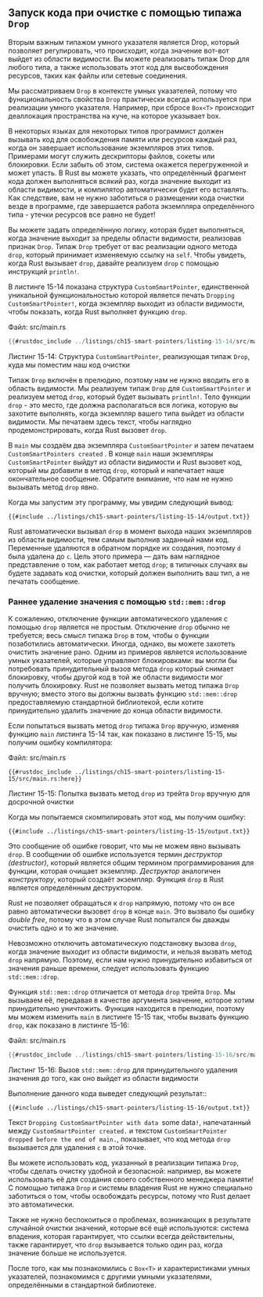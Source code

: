 ## Запуск кода при очистке с помощью типажа `Drop`

Вторым важным типажом умного указателя является Drop, который позволяет регулировать, что происходит, когда значение вот-вот выйдет из области видимости. Вы можете реализовать типаж Drop для любого типа, а также использовать этот код для высвобождения ресурсов, таких как файлы или сетевые соединения.

Мы рассматриваем `Drop` в контексте умных указателей, потому что функциональность свойства `Drop` практически всегда используется при реализации умного указателя. Например, при сбросе `Box<T>` происходит деаллокация пространства на куче, на которое указывает box.

В некоторых языках для некоторых типов программист должен вызывать код для освобождения памяти или ресурсов каждый раз, когда он завершает использование экземпляров этих типов. Примерами могут служить дескрипторы файлов, сокеты или блокировки. Если забыть об этом, система окажется перегруженной и может упасть. В Rust вы можете указать, что определённый фрагмент кода должен выполняться всякий раз, когда значение выходит из области видимости, и компилятор автоматически будет его вставлять. Как следствие, вам не нужно заботиться о размещении кода очистки везде в программе, где завершается работа экземпляра определённого типа - утечки ресурсов все равно не будет!

Вы можете задать определённую логику, которая будет выполняться, когда значение выходит за пределы области видимости, реализовав признак `Drop`. Типаж `Drop` требует от вас реализации одного метода `drop`, который принимает изменяемую ссылку на `self`. Чтобы увидеть, когда Rust вызывает `drop`, давайте реализуем `drop` с помощью инструкций `println!`.

В листинге 15-14 показана структура `CustomSmartPointer`, единственной уникальной функциональностью которой является печать `Dropping CustomSmartPointer!`, когда экземпляр выходит из области видимости, чтобы показать, когда Rust выполняет функцию `drop`.

<span class="filename">Файл: src/main.rs</span>

```rust
{{#rustdoc_include ../listings/ch15-smart-pointers/listing-15-14/src/main.rs}}
```

<span class="caption">Листинг 15-14: Структура <code>CustomSmartPointer</code>, реализующая типаж <code>Drop</code>, куда мы поместим наш код очистки</span>

Типаж `Drop` включён в прелюдию, поэтому нам не нужно вводить его в область видимости. Мы реализуем типаж `Drop` для `CustomSmartPointer` и реализуем метод `drop`, который будет вызывать `println!`. Тело функции `drop` - это место, где должна располагаться вся логика, которую вы захотите выполнять, когда экземпляр вашего типа выйдет из области видимости. Мы печатаем здесь текст, чтобы наглядно продемонстрировать, когда Rust вызовет `drop`.

В `main` мы создаём два экземпляра `CustomSmartPointer` и затем печатаем `CustomSmartPointers created` . В конце `main` наши экземпляры `CustomSmartPointer` выйдут из области видимости и Rust вызовет код, который мы добавили в метод `drop`, который и напечатает наше окончательное сообщение. Обратите внимание, что нам не нужно вызывать метод `drop` явно.

Когда мы запустим эту программу, мы увидим следующий вывод:

```console
{{#include ../listings/ch15-smart-pointers/listing-15-14/output.txt}}
```

Rust автоматически вызывал `drop` в момент выхода наших экземпляров из области видимости, тем самым выполнив заданный нами код. Переменные удаляются в обратном порядке их создания, поэтому `d` была удалена до `c`. Цель этого примера — дать вам наглядное представление о том, как работает метод `drop`; в типичных случаях вы будете задавать код очистки, который должен выполнить ваш тип, а не печатать сообщение.

### Раннее удаление значения с помощью `std::mem::drop`

К сожалению, отключение функции автоматического удаления с помощью `drop` является не простым. Отключение `drop` обычно не требуется; весь смысл типажа `Drop` в том, чтобы о функции позаботились автоматически. Иногда, однако, вы можете захотеть очистить значение рано. Одним из примеров является использование умных указателей, которые управляют блокировками: вы могли бы потребовать принудительный вызов метода `drop` который снимает блокировку, чтобы другой код в той же области видимости мог получить блокировку. Rust не позволяет вызвать метод типажа `Drop` вручную; вместо этого вы должны вызвать функцию `std::mem::drop` предоставляемую стандартной библиотекой, если хотите принудительно удалить значение до конца области видимости.

Если попытаться вызвать метод `drop` типажа `Drop` вручную, изменяя функцию `main` листинга 15-14 так, как показано в листинге 15-15, мы получим ошибку компилятора:

<span class="filename">Файл: src/main.rs</span>

```rust,ignore,does_not_compile
{{#rustdoc_include ../listings/ch15-smart-pointers/listing-15-15/src/main.rs:here}}
```

<span class="caption">Листинг 15-15: Попытка вызвать метод <code>drop</code> из трейта <code>Drop</code> вручную для досрочной очистки</span>

Когда мы попытаемся скомпилировать этот код, мы получим ошибку:

```console
{{#include ../listings/ch15-smart-pointers/listing-15-15/output.txt}}
```

Это сообщение об ошибке говорит, что мы не можем явно вызывать `drop`. В сообщении об ошибке используется термин *деструктор (destructor)*, который является общим термином программирования для функции, которая очищает экземпляр. *Деструктор* аналогичен *конструктору*, который создаёт экземпляр. Функция `drop` в Rust является определённым деструктором.

Rust не позволяет обращаться к `drop` напрямую, потому что он все равно автоматически вызовет `drop` в конце `main`. Это вызвало бы ошибку *double free*, потому что в этом случае Rust попытался бы дважды очистить одно и то же значение.

Невозможно отключить автоматическую подстановку вызова `drop`, когда значение выходит из области видимости, и нельзя вызвать метод `drop` напрямую. Поэтому, если нам нужно принудительно избавиться от значения раньше времени, следует использовать функцию `std::mem::drop`.

Функция `std::mem::drop` отличается от метода `drop` трейта `Drop`. Мы вызываем её, передавая в качестве аргумента значение, которое хотим принудительно уничтожить. Функция находится в прелюдии, поэтому мы можем изменить `main` в листинге 15-15 так, чтобы вызвать функцию `drop`, как показано в листинге 15-16:

<span class="filename">Файл: src/main.rs</span>

```rust
{{#rustdoc_include ../listings/ch15-smart-pointers/listing-15-16/src/main.rs:here}}
```

<span class="caption">Листинг 15-16: Вызов <code>std::mem::drop</code> для принудительного удаления значения до того, как оно выйдет из области видимости</span>

Выполнение данного кода выведет следующий результат::

```console
{{#include ../listings/ch15-smart-pointers/listing-15-16/output.txt}}
```

Текст `Dropping CustomSmartPointer with data `some data`!`, напечатанный между `CustomSmartPointer created.` и текстом `CustomSmartPointer dropped before the end of main.`, показывает, что код метода `drop` вызывается для удаления `c` в этой точке.

Вы можете использовать код, указанный в реализации типажа `Drop`, чтобы сделать очистку удобной и безопасной: например, вы можете использовать её для создания своего собственного менеджера памяти! С помощью типажа `Drop` и системы владения Rust не нужно специально заботиться о том, чтобы освобождать ресурсы, потому что Rust делает это автоматически.

Также не нужно беспокоиться о проблемах, возникающих в результате случайной очистки значений, которые всё ещё используются: система владения, которая гарантирует, что ссылки всегда действительны, также гарантирует, что `drop` вызывается только один раз, когда значение больше не используется.

После того, как мы познакомились с `Box<T>` и характеристиками умных указателей, познакомимся с другими умными указателями, определёнными в стандартной библиотеке.
